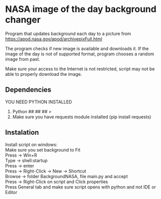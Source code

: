# NASA image of the day background changer

Program that updates background each day to a picture from 
https://apod.nasa.gov/apod/archivepixFull.html 

The program checks if new image is available and downloads it.
If the image of the day is not of supported format, program
chooses a random image from past.

Make sure your access to the Internet is not restricted, script may not be able to properly download the image.

## Dependencies
YOU NEED PYTHON INSTALLED
1. Python ## ## ## >
1. Make sure you have requests module installed (pip install requests)

## Instalation
Install script on windows:                                
    Make sure you set background to Fit                              
    Press -> Win+R            
    Type -> shell:startup         
    Press -> enter          
    Press -> Right-Click -> New -> Shortcut          
    Browse -> folder BackgroundNASA, file main.py and accept         
    Press -> Right-Click on script and Click properties        
    Press General tab and make sure script opens with python and not IDE or Editor        



